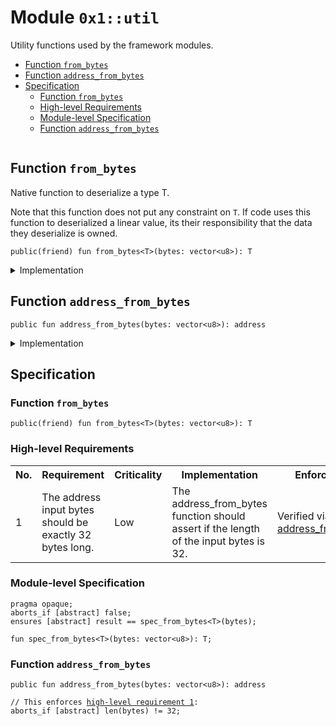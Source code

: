 
<a id="0x1_util"></a>

# Module `0x1::util`

Utility functions used by the framework modules.


-  [Function `from_bytes`](#0x1_util_from_bytes)
-  [Function `address_from_bytes`](#0x1_util_address_from_bytes)
-  [Specification](#@Specification_0)
    -  [Function `from_bytes`](#@Specification_0_from_bytes)
    -  [High-level Requirements](#high-level-req)
    -  [Module-level Specification](#module-level-spec)
    -  [Function `address_from_bytes`](#@Specification_0_address_from_bytes)


<pre><code></code></pre>



<a id="0x1_util_from_bytes"></a>

## Function `from_bytes`

Native function to deserialize a type T.

Note that this function does not put any constraint on <code>T</code>. If code uses this function to
deserialized a linear value, its their responsibility that the data they deserialize is
owned.


<pre><code>public(friend) fun from_bytes&lt;T&gt;(bytes: vector&lt;u8&gt;): T<br/></code></pre>



<details>
<summary>Implementation</summary>


<pre><code>public(friend) native fun from_bytes&lt;T&gt;(bytes: vector&lt;u8&gt;): T;<br/></code></pre>



</details>

<a id="0x1_util_address_from_bytes"></a>

## Function `address_from_bytes`



<pre><code>public fun address_from_bytes(bytes: vector&lt;u8&gt;): address<br/></code></pre>



<details>
<summary>Implementation</summary>


<pre><code>public fun address_from_bytes(bytes: vector&lt;u8&gt;): address &#123;<br/>    from_bytes(bytes)<br/>&#125;<br/></code></pre>



</details>

<a id="@Specification_0"></a>

## Specification


<a id="@Specification_0_from_bytes"></a>

### Function `from_bytes`


<pre><code>public(friend) fun from_bytes&lt;T&gt;(bytes: vector&lt;u8&gt;): T<br/></code></pre>





<a id="high-level-req"></a>

### High-level Requirements

<table>
<tr>
<th>No.</th><th>Requirement</th><th>Criticality</th><th>Implementation</th><th>Enforcement</th>
</tr>

<tr>
<td>1</td>
<td>The address input bytes should be exactly 32 bytes long.</td>
<td>Low</td>
<td>The address_from_bytes function should assert if the length of the input bytes is 32.</td>
<td>Verified via <a href="#high-level-req-1">address_from_bytes</a>.</td>
</tr>

</table>




<a id="module-level-spec"></a>

### Module-level Specification


<pre><code>pragma opaque;<br/>aborts_if [abstract] false;<br/>ensures [abstract] result &#61;&#61; spec_from_bytes&lt;T&gt;(bytes);<br/></code></pre>




<a id="0x1_util_spec_from_bytes"></a>


<pre><code>fun spec_from_bytes&lt;T&gt;(bytes: vector&lt;u8&gt;): T;<br/></code></pre>



<a id="@Specification_0_address_from_bytes"></a>

### Function `address_from_bytes`


<pre><code>public fun address_from_bytes(bytes: vector&lt;u8&gt;): address<br/></code></pre>




<pre><code>// This enforces <a id="high-level-req-1" href="#high-level-req">high-level requirement 1</a>:
aborts_if [abstract] len(bytes) !&#61; 32;<br/></code></pre>


[move-book]: https://aptos.dev/move/book/SUMMARY
